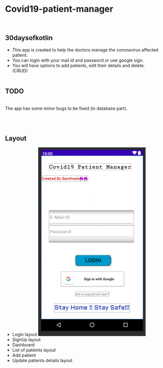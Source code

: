 # Covid19-patient-manager
<br>

## 30daysofkotlin

* This app is created to help the doctors manage the coronavirus affected patient. <br>
* You can login with your mail id and password or use google sign. <br>
* You will have options to add patients, edit their details and delete. (CRUD) 
<br><br>


## TODO 
<br>
The app has some minor bugs to be fixed (in database part).

<br><br>

## Layout

* Login layout
![](/images/login_page.PNG)
* SignUp layout
* Dashboard
* List of patients layout
* Add patient
* Update patients details layout





